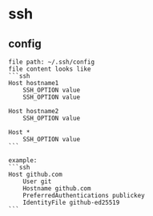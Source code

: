 # ssh

## config
	file path: ~/.ssh/config
	file content looks like
	```ssh
	Host hostname1
	    SSH_OPTION value
	    SSH_OPTION value

	Host hostname2
		SSH_OPTION value

	Host *
	    SSH_OPTION value
	```

	example:
	```ssh
	Host github.com
		User git
		Hostname github.com
		PreferredAuthentications publickey
		IdentityFile github-ed25519
	```

